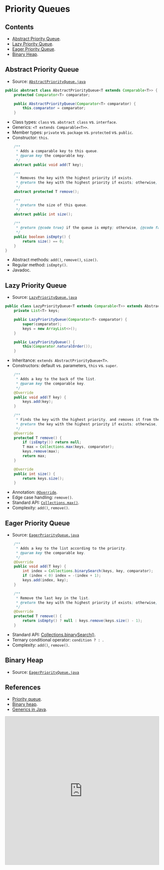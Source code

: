# Priority Queues

## Contents

* [Abstract Priority Queue](#abstract-priority-queue).
* [Lazy Priority Queue](#lazy-priority-queue).
* [Eager Priority Queue](#eager-priority-queue).
* [Binary Heap](#binary-heap).


## Abstract Priority Queue

* Source: [`AbstractPriorityQueue.java`](../src/main/java/edu/emory/cs/queue/AbstractPriorityQueue.java)

```java
public abstract class AbstractPriorityQueue<T extends Comparable<T>> {
    protected Comparator<T> comparator;

    public AbstractPriorityQueue(Comparator<T> comparator) {
        this.comparator = comparator;
    }
```

* Class types: `class` vs. `abstract class` vs. `interface`.
* Generics: `<T extends Comparable<T>>`.
* Member types: `private` vs. `package` vs. `protected` vs. `public`.
* Constructor: `this`.

```java
    /**
     * Adds a comparable key to this queue.
     * @param key the comparable key.
     */
    abstract public void add(T key);

    /**
     * Removes the key with the highest priority if exists.
     * @return the key with the highest priority if exists; otherwise, {@code null}.
     */
    abstract protected T remove();

    /**
     * @return the size of this queue.
     */
    abstract public int size();
    
    /**
     * @return {@code true} if the queue is empty; otherwise, {@code false}.
     */
    public boolean isEmpty() {
        return size() == 0;
    }
}
```  

* Abstract methods: `add()`, `remove()`, `size()`.
* Regular method: `isEmpty()`.
* Javadoc.


## Lazy Priority Queue

* Source: [`LazyPriorityQueue.java`](../src/main/java/edu/emory/cs/queue/LazyPriorityQueue.java)

```java
public class LazyPriorityQueue<T extends Comparable<T>> extends AbstractPriorityQueue<T> {
    private List<T> keys;

    public LazyPriorityQueue(Comparator<T> comparator) {
        super(comparator);
        keys = new ArrayList<>();
    }

    public LazyPriorityQueue() {
        this(Comparator.naturalOrder());
    }
```

* Inheritance: `extends AbstractPriorityQueue<T>`.
* Constructors: default vs. parameters, `this` vs. `super`.


```java
    /**
     * Adds a key to the back of the list.
     * @param key the comparable key.
     */
    @Override
    public void add(T key) {
        keys.add(key);
    }

    /**
     * Finds the key with the highest priority, and removes it from the list.
     * @return the key with the highest priority if exists; otherwise, {@code null}.
     */
    @Override
    protected T remove() {
        if (isEmpty()) return null;
        T max = Collections.max(keys, comparator);
        keys.remove(max);
        return max;
    }

    @Override
    public int size() {
        return keys.size();
    }
```

* Annotation: [`@Override`](https://docs.oracle.com/en/java/javase/12/docs/api/java.base/java/lang/Override.html).
* Edge case handling: `remove()`.
* Standard API: [`Collections.max()`](https://docs.oracle.com/en/java/javase/12/docs/api/java.base/java/util/Collections.html#max(java.util.Collection,java.util.Comparator)).
* Complexity: `add()`, `remove()`.


## Eager Priority Queue

* Source: [`EagerPriorityQueue.java`](../src/main/java/edu/emory/cs/queue/EagerPriorityQueue.java)

```java
    /**
     * Adds a key to the list according to the priority.
     * @param key the comparable key.
     */
    @Override
    public void add(T key) {
        int index = Collections.binarySearch(keys, key, comparator);
        if (index < 0) index = -(index + 1);
        keys.add(index, key);
    }

    /**
     * Remove the last key in the list.
     * @return the key with the highest priority if exists; otherwise, {@code null}.
     */
    @Override
    protected T remove() {
        return isEmpty() ? null : keys.remove(keys.size() - 1);
    }
```

* Standard API: [Collections.binarySearch()](https://docs.oracle.com/en/java/javase/12/docs/api/java.base/java/util/Collections.html#binarySearch(java.util.List,T,java.util.Comparator)).
* Ternary conditional operator: `condition ? : `.
* Complexity: `add()`, `remove()`.


## Binary Heap

* Source: [`EagerPriorityQueue.java`](../src/main/java/edu/emory/cs/queue/BinaryHeap.java)

## References

* [Priority queue](https://en.wikipedia.org/wiki/Priority_queue).
* [Binary heap](https://en.wikipedia.org/wiki/Binary_heap).
* [Generics in Java](https://en.wikipedia.org/wiki/Generics_in_Java).

<iframe src="https://www.slideshare.net/slideshow/embed_code/key/JJnbXMQTt4o5Ux" width="595" height="485" frameborder="0" marginwidth="0" marginheight="0" scrolling="no" allowfullscreen="1" style="border:1px solid #CCC; border-width:1px; margin-bottom:5px; max-width: 100%;"></iframe>
